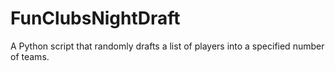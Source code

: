 # FunClubsNightDraft
A Python script that randomly drafts a list of players into a specified number of teams.
